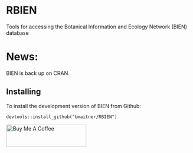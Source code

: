 # RBIEN
Tools for accessing the Botanical Information and Ecology Network (BIEN) database

# News:
BIEN is back up on CRAN.

## Installing
To install the development version of BIEN from Github:

```{r}
devtools::install_github("bmaitner/RBIEN")

```

<a href="https://buymeacoffee.com/maitner" target="_blank"><img src="https://cdn.buymeacoffee.com/buttons/v2/default-blue.png" alt="Buy Me A Coffee" style="height: 60px !important;width: 217px !important;" ></a>
